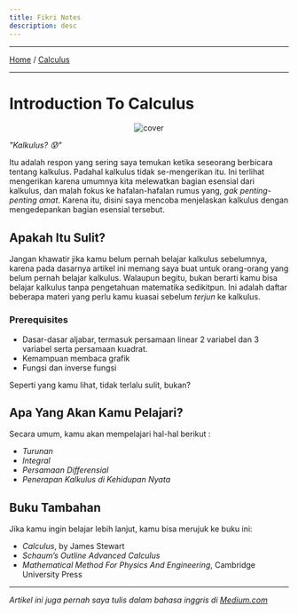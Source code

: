 ```yaml
---
title: Fikri Notes 
description: desc
---
```


<hr/>
<a href="fikrinotes.github.io/Notes">Home</a> / <a href="fikrinotes.github.io/Notes/Calculus">Calculus</a>
<hr/>


# Introduction To Calculus

<center>
<img alt="cover" src="https://miro.medium.com/max/1400/1*1c4uAKmMlvsyOfZlmsVnsg.jpeg"/>
</center>

_"Kalkulus? 😰"_ 

Itu adalah respon yang sering saya temukan ketika seseorang berbicara tentang kalkulus. Padahal kalkulus tidak se-mengerikan itu. Ini terlihat mengerikan karena umumnya kita melewatkan bagian esensial dari kalkulus, dan malah fokus ke hafalan-hafalan rumus yang, _gak penting-penting amat_. Karena itu, disini saya mencoba menjelaskan kalkulus dengan mengedepankan bagian esensial tersebut.

## Apakah Itu Sulit?
Jangan khawatir jika kamu belum pernah belajar kalkulus sebelumnya, karena pada dasarnya artikel ini memang saya buat untuk orang-orang yang belum pernah belajar kalkulus. Walaupun begitu, bukan berarti kamu bisa belajar kalkulus tanpa pengetahuan matematika sedikitpun. Ini adalah daftar beberapa materi yang perlu kamu kuasai sebelum _terjun_ ke kalkulus. 
### Prerequisites
- Dasar-dasar aljabar, termasuk persamaan linear 2 variabel dan 3 variabel serta persamaan kuadrat.
- Kemampuan membaca grafik 
- Fungsi dan inverse fungsi 

Seperti yang kamu lihat, tidak terlalu sulit, bukan?

## Apa Yang Akan Kamu Pelajari?
Secara umum, kamu akan mempelajari hal-hal berikut :
- _Turunan_
- _Integral_
- _Persamaan Differensial_
- _Penerapan Kalkulus di Kehidupan Nyata_

## Buku Tambahan 
Jika kamu ingin belajar lebih lanjut, kamu bisa merujuk ke buku ini:
- _Calculus_, by James Stewart
- _Schaum’s Outline Advanced Calculus_
- _Mathematical Method For Physics And Engineering_, Cambridge University Press

<hr/>

_Artikel ini juga pernah saya tulis dalam bahasa inggris di [Medium.com](https://medium.com/math-simplified/tagged/calculus-for-everyone)_
